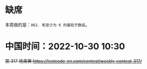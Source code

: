 
# 缺席

本周做的是：`862. 和至少为 K 的最短子数组`。

# 中国时间：2022-10-30 10:30

~~第 317 场周赛 https://leetcode-cn.com/contest/weekly-contest-317/~~

